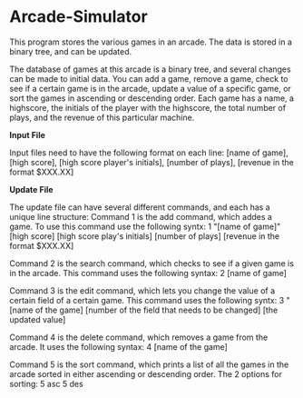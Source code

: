 # Arcade-Simulator
This program stores the various games in an arcade. The data is stored in a binary tree, and can be updated.

The database of games at this arcade is a binary tree, and several changes can be made to initial data. You can add a game, remove a game, check to see if a certain game is in the arcade, update a value of a specific game, or sort the games in ascending or descending order. Each game has a name, a highscore, the initials of the player with the highscore, the total number of plays, and the revenue of this particular machine.

**Input File** 

Input files need to have the following format on each line:
[name of game], [high score], [high score player's initials], [number of plays], [revenue in the format $XXX.XX]

**Update File**

The update file can have several different commands, and each has a unique line structure:
Command 1 is the add command, which addes a game. To use this command use the following syntx:
1 "[name of game]" [high score] [high score play's initials] [number of plays] [revenue in the format $XXX.XX]

Command 2 is the search command, which checks to see if a given game is in the arcade. This command uses the following syntax:
2 [name of game]

Command 3 is the edit command, which lets you change the value of a certain field of a certain game. This command uses the following syntx:
3 "[name of the game] [number of the field that needs to be changed] [the updated value]

Command 4 is the delete command, which removes a game from the arcade. It uses the following syntax:
4 [name of the game]

Command 5 is the sort command, which prints a list of all the games in the arcade sorted in either ascending or descending order.
The 2 options for sorting:
5 asc
5 des
